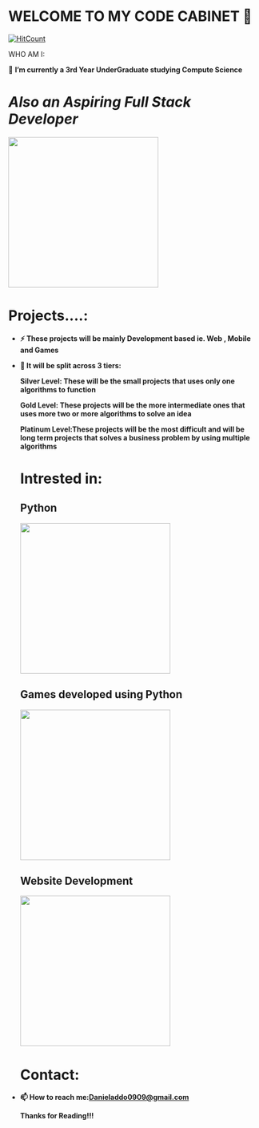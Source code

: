 
<h1><strong>WELCOME TO MY CODE  CABINET 👋</strong></h1>

[![HitCount](http://hits.dwyl.com/D4N18L/D4N18L.svg)](http://hits.dwyl.com/D4N18L/D4N18L)

  WHO AM I:

  🔭 <b>I’m currently a 3rd Year UnderGraduate studying Compute Science</b>
 <br>

  <div text-align= "center" padding="1px">
    <h1><em><b>Also an Aspiring Full Stack Developer</em></h1>
      <img src = "https://media.giphy.com/media/3kwdmZotV1NwOP1dsN/giphy.gif" text-align = "center" width="300">
  </div>
  
  <!--Projects-->
  <div class = "header" text-align= "center" padding="1px">
    <h1> Projects....:</h1>
  </div>

- ⚡ These projects will be mainly Development based ie. Web , Mobile and Games

- 💬 It will be split across 3 tiers:

  Silver Level: These will be the small projects that uses only one algorithms to function
  
  
  Gold Level: These projects will be the more intermediate ones that uses more two or more algorithms to solve an idea
  
 
  Platinum Level:These projects will be the most difficult and will be long term projects that solves a business problem by using multiple algorithms 
  
 
    <!-- Sections I am Intrested in -->
  <div class = "header" text-align= "center" padding="1px">
    <h1>Intrested in:</h1>
  </div>
  
  <div class ="container">
  <div class="left-col">
          
  <div class="center-col">
              <h2>Python </h2>
    <img src = "https://media.giphy.com/media/UcK7JalnjCz0k/giphy.gif" text-align = "center" width="300">
     </div>
     
  <div class="right-col">
              <h2>Games developed using Python</h2>
     <img src = "https://media.giphy.com/media/agdrwb239dy6Y/giphy.gif" text-align = "center" width="300">
     </div>
     
     <h2>Website Development</h2>
    <img src = "https://media.giphy.com/media/fAnzw6YK33jMwzp5wp/giphy.gifhttps://media.giphy.com/media/fAnzw6YK33jMwzp5wp/giphy.gif" text-align = "center" width="300">
     </div>
     </div>
              

 
  
  <div class = "header" text-align= "center" padding="1px">
    <h1> Contact:</h1>
  </div>
 
- 📫 How to reach me:Danieladdo0909@gmail.com

  Thanks for Reading!!!
